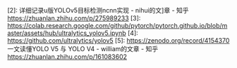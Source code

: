 

<!--
 * @version:
 * @Author:  StevenJokess https://github.com/StevenJokess
 * @Date: 2020-12-06 22:27:20
 * @LastEditors:  StevenJokess https://github.com/StevenJokess
 * @LastEditTime: 2020-12-17 20:52:44
 * @Description:
 * @TODO::
 * @Reference:https://pytorch.org/hub/ultralytics_yolov5/
 * https://colab.research.google.com/github/pytorch/pytorch.github.io/blob/master/assets/hub/ultralytics_yolov5.ipynb
-->

[1]: https://pytorch.org/hub/ultralytics_yolov5/
[2]: 详细记录u版YOLOv5目标检测ncnn实现 - nihui的文]章 - 知乎
https://zhuanlan.zhihu.com/p/275989233
[3]: https://colab.research.google.com/github/pytorch/pytorch.github.io/blob/master/assets/hub/ultralytics_yolov5.ipynb
[4]: https://github.com/ultralytics/yolov5
[5]: https://zenodo.org/record/4154370
一文读懂YOLO V5 与 YOLO V4 - william的文章 - 知乎
https://zhuanlan.zhihu.com/p/161083602
